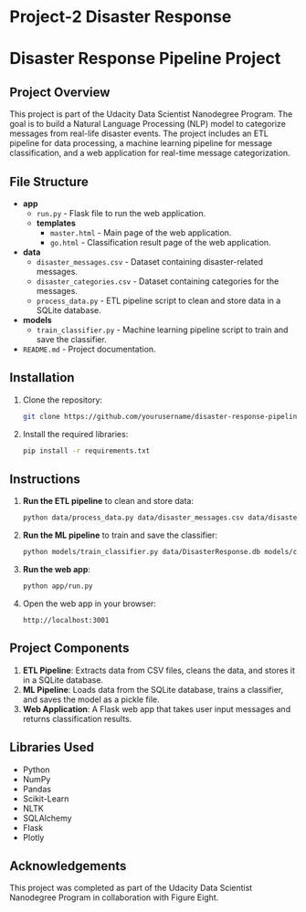 # Project-2 Disaster Response
# Disaster Response Pipeline Project

## Project Overview
This project is part of the Udacity Data Scientist Nanodegree Program. The goal is to build a Natural Language Processing (NLP) model to categorize messages from real-life disaster events. The project includes an ETL pipeline for data processing, a machine learning pipeline for message classification, and a web application for real-time message categorization.

## File Structure
- **app**
  - `run.py` - Flask file to run the web application.
  - **templates**
    - `master.html` - Main page of the web application.
    - `go.html` - Classification result page of the web application.
- **data**
  - `disaster_messages.csv` - Dataset containing disaster-related messages.
  - `disaster_categories.csv` - Dataset containing categories for the messages.
  - `process_data.py` - ETL pipeline script to clean and store data in a SQLite database.
- **models**
  - `train_classifier.py` - Machine learning pipeline script to train and save the classifier.
- `README.md` - Project documentation.

## Installation
1. Clone the repository:
    ```bash
    git clone https://github.com/yourusername/disaster-response-pipeline.git
    ```
2. Install the required libraries:
    ```bash
    pip install -r requirements.txt
    ```

## Instructions
1. **Run the ETL pipeline** to clean and store data:
    ```bash
    python data/process_data.py data/disaster_messages.csv data/disaster_categories.csv data/DisasterResponse.db
    ```
2. **Run the ML pipeline** to train and save the classifier:
    ```bash
    python models/train_classifier.py data/DisasterResponse.db models/classifier.pkl
    ```
3. **Run the web app**:
    ```bash
    python app/run.py
    ```
4. Open the web app in your browser:
    ```
    http://localhost:3001
    ```

## Project Components
1. **ETL Pipeline**: Extracts data from CSV files, cleans the data, and stores it in a SQLite database.
2. **ML Pipeline**: Loads data from the SQLite database, trains a classifier, and saves the model as a pickle file.
3. **Web Application**: A Flask web app that takes user input messages and returns classification results.

## Libraries Used
- Python
- NumPy
- Pandas
- Scikit-Learn
- NLTK
- SQLAlchemy
- Flask
- Plotly

## Acknowledgements
This project was completed as part of the Udacity Data Scientist Nanodegree Program in collaboration with Figure Eight.
